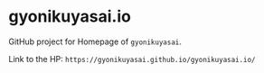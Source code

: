 # gyonikuyasai.io
GitHub project for Homepage of `gyonikuyasai`.

Link to the HP:
``https://gyonikuyasai.github.io/gyonikuyasai.io/``
